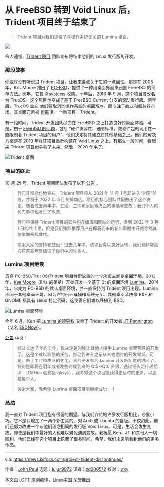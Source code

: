 [#]: subject: "After Moving From FreeBSD to Void Linux, Project Trident Finally Discontinues"
[#]: via: "https://news.itsfoss.com/project-trident-discontinues/"
[#]: author: "John Paul https://news.itsfoss.com/author/john/"
[#]: collector: "lujun9972"
[#]: translator: "zd200572"
[#]: reviewer: "wxy"
[#]: publisher: "wxy"
[#]: url: "https://linux.cn/article-13960-1.html"

从 FreeBSD 转到 Void Linux 后，Trident 项目终于结束了
======

> Trident 项目为我们提供了与操作系统无关的 Lumina 桌面。

![](https://i0.wp.com/news.itsfoss.com/wp-content/uploads/2021/11/project-trident-discontinues.png?w=1200&ssl=1)

令人遗憾，[Trident 项目][1] 团队宣布将结束他们的 Linux 发行版的开发。

### 那段故事

你或许没有听说过 Trident 项目，让我来讲点关于它的一点回忆。那是在 2005 年，Kris Moore 推出了 [PC-BSD][2]，提供了一种用桌面界面来设置 FreeBSD 的简单方法。次年，它被 [iXsystems][3] 收购。十年后，2016 年 9 月，这个项目被改名为 TrueOS。这个项目也变成了基于 FreeBSD Current 分支的滚动发行版。两年后，TrueOS [宣布][4] 他们将取消其操作系统的桌面版本，而专注于商业和服务器市场。其桌面元素被 [剥离][5] 到一个新项目：Trident。

有一段时间，Trident 开发团队尽力在 FreeBSD 之上打造良好的桌面体验。可是，由于 [FreeBSD 的问题][6]，包括 “硬件兼容性、通信标准，或软件包的可用性一直限制着 Trident 项目的用户”，他们决定将其建立在其他基础之上。他们的解决方案是在 2019 年将其项目重新构建在 [Void Linux][7] 之上。有那么一段时间，看起来 Trident 项目似乎有了未来。然后，2020 年来了。

![Trident 桌面][8]

### 项目的终止

10 月 29 号，Trident 项目团队发布了以下 [公告][9]：

> 我们非常悲伤地宣布，Trident 项目将从 2021 年 11 月 1 号起进入“夕阳”阶段，并将于 2022 年 3 月关掉商店。项目的核心团队共同做出了这个决定。随着过去两年中，生活、工件和家庭等方面的事情和变故；我们个人的优先事项也发生了改变。
>
> 我们将保持 Trident 项目的软件包存储库和网站的运行，直到 2022 年 3 月 1 日的终止期，但是我们强烈推荐用户在即将到来的新年假期中开始寻找其他桌面系统替代。
>
> 感谢大家的支持和鼓励！过去几年中，该项目得以良好运转，我们也非常高兴在这些年里结识了你们中的许多人。

### Lumina 项目继续

贯穿 PC-BSD/TrueOS/Trident 项目传奇故事的一个永恒主题是桌面环境。2012 年，[Ken Moore][10]（Kris 的弟弟）开始开发一个基于 Qt 的桌面环境 [Lumina][11]。2014 年，它成为 PC-BSD 的默认桌面环境，并一直保持到 Trident 项目出现。Lumina 不同于其他桌面环境，因为它的设计与操作系统无关。其他桌面系统像 KDE 和 GNOME 都具有 Linux 特定代码，这使得它们难以移植到 BSD。

![Lumina 桌面环境][15]

今年 6 月，Ken 把 [Lumina 的领导权][12] 交给了 Trident 的开发者 [JT Pennington][13]（又名 [BSDNow][14]）。

[公告][12] 中说：

> 经过长达 7 年的工作，我决定是时候让其他人接手 Lumina 桌面项目的开发了。这是个难以置信的任务，推动我进入之前从未考虑过的开发领域。可是，由于工作和生活的变化，我几乎没有为 Lumina 开发新功能的时间了，特别是即将在明年或者晚些时候到来的 Qt5->Qt6 升级。通过把火炬传递给 JT （GitHub 昵称是 q5sys），我希望这个项目能获得更及时的更新，以造福每个人。
>
> 感谢大家，我希望 Lumina 桌面项目能继续成功！！

### 总结

我一直对 Trident 项目抱有很高的期望。与我们介绍的许多发行版相比，它很小巧。它不是只增加了一两个新工具的、对 Arch 或 Ubuntu 的翻版。不仅如此，他们还努力改进一个与他们理念相同的发行版 Void Linux。可是，生活会发生变故，即使是我们中最好的人也难以避免遇到变故。我祝愿 Ken、JT 和其他人一切顺利，他们已经在这个项目上花费了很多时间。希望，我们未来能看到他们的更多作品。

--------------------------------------------------------------------------------

via: https://news.itsfoss.com/project-trident-discontinues/

作者：[John Paul][a]
选题：[lujun9972][b]
译者：[zd200572](https://github.com/zd200572)
校对：[wxy](https://github.com/wxy)

本文由 [LCTT](https://github.com/LCTT/TranslateProject) 原创编译，[Linux中国](https://linux.cn/) 荣誉推出

[a]: https://news.itsfoss.com/author/john/
[b]: https://github.com/lujun9972
[1]: https://project-trident.org/
[2]: https://en.wikipedia.org/wiki/TrueOS
[3]: http://ixsystems.com/
[4]: https://itsfoss.com/trueos-plan-change/
[5]: https://itsfoss.com/project-trident-interview/
[6]: https://project-trident.org/post/os_migration/
[7]: https://voidlinux.org/
[8]: https://i0.wp.com/news.itsfoss.com/wp-content/uploads/2021/11/project-trident.png?w=850&ssl=1
[9]: https://project-trident.org/post/2021-10-29_sunset/
[10]: https://github.com/beanpole135
[11]: https://lumina-desktop.org/
[12]: https://lumina-desktop.org/post/2021-06-23/
[13]: https://github.com/q5sys
[14]: https://www.bsdnow.tv/
[15]: https://i0.wp.com/news.itsfoss.com/wp-content/uploads/2021/11/lumina.png?w=850&ssl=1